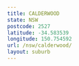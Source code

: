 ```yaml
---
title: CALDERWOOD
state: NSW
postcode: 2527
latitude: -34.583539
longitude: 150.754592
url: /nsw/calderwood/
layout: suburb
---
```

